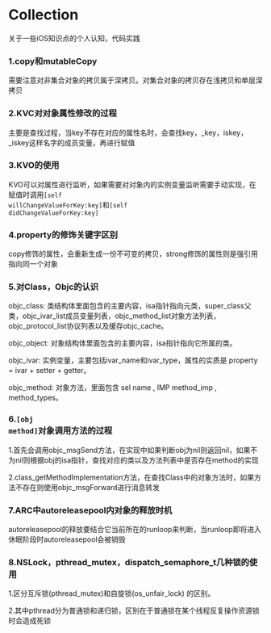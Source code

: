 # Collection

关于一些iOS知识点的个人认知，代码实践


### 1.copy和mutableCopy     
需要注意对非集合对象的拷贝属于深拷贝。对集合对象的拷贝存在浅拷贝和单层深拷贝

### 2.KVC对对象属性修改的过程      
主要是查找过程，当key不存在对应的属性名时，会查找key，_key，iskey，_iskey这样名字的成员变量，再进行赋值

### 3.KVO的使用
KVO可以对属性进行监听，如果需要对对象内的实例变量监听需要手动实现，在赋值时调用<code>[self willChangeValueForKey:key]</code>和<code>[self didChangeValueForKey:key]</code>

### 4.property的修饰关键字区别
copy修饰的属性，会重新生成一份不可变的拷贝，strong修饰的属性则是强引用指向同一个对象

### 5.对Class，Objc的认识
objc_class: 类结构体里面包含的主要内容，isa指针指向元类，super_class父类，objc_ivar_list成员变量列表，objc_method_list对象方法列表，objc_protocol_list协议列表以及缓存objc_cache。

objc_object: 对象结构体里面包含的主要内容，isa指针指向它所属的类。

objc_ivar: 实例变量，主要包括ivar_name和ivar_type，属性的实质是 property = ivar + setter + getter。

objc_method: 对象方法，里面包含 sel name , IMP method_imp , method_types。

### 6.<code>[obj method]</code>对象调用方法的过程
1.首先会调用objc_msgSend方法，在实现中如果判断obj为nil则返回nil，如果不为nil则根据obj的isa指针，查找对应的类以及方法列表中是否存在method的实现

2.class_getMethodImplementation方法，在查找Class中的对象方法时，如果方法不存在则使用objc_msgForward进行消息转发

### 7.ARC中autoreleasepool内对象的释放时机
autoreleasepool的释放要结合它当前所在的runloop来判断，当runloop即将进入休眠阶段时autoreleasepool会被销毁

### 8.NSLock，pthread_mutex，dispatch_semaphore_t几种锁的使用
1.区分互斥锁(pthread_mutex)和自旋锁(os_unfair_lock) 的区别。     

2.其中pthread分为普通锁和递归锁，区别在于普通锁在某个线程反复操作资源锁时会造成死锁      




